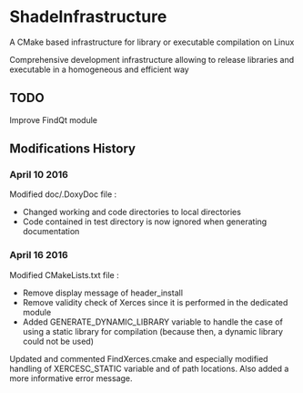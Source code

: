 # ShadeInfrastructure
A CMake based infrastructure for library or executable compilation on Linux

Comprehensive development infrastructure allowing to release libraries and executable in a homogeneous and efficient way

## TODO

Improve FindQt module

## Modifications History

### April 10 2016

Modified doc/.DoxyDoc file :
- Changed working and code directories to local directories
- Code contained in test directory is now ignored when generating documentation

### April 16 2016

Modified CMakeLists.txt file : 
- Remove display message of header_install
- Remove validity check of Xerces since it is performed in the dedicated module
- Added GENERATE\_DYNAMIC\_LIBRARY variable to handle the case of using a static library for compilation (because then, a dynamic library could not be used)

Updated and commented FindXerces.cmake and especially modified handling of XERCESC\_STATIC variable and of path locations. Also added a more informative error message.
